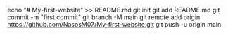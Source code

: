echo "# My-first-website" >> README.md
git init
git add README.md
git commit -m "first commit"
git branch -M main
git remote add origin https://github.com/NasosM07/My-first-website.git
git push -u origin main
